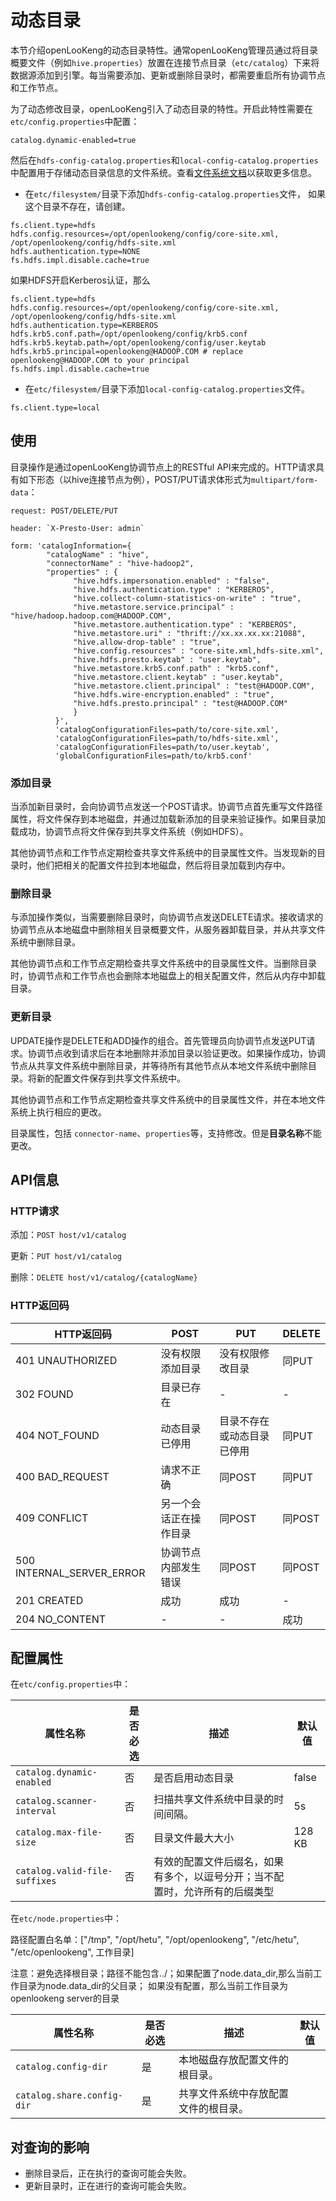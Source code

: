 
# 动态目录

本节介绍openLooKeng的动态目录特性。通常openLooKeng管理员通过将目录概要文件（例如`hive.properties`）放置在连接节点目录（`etc/catalog`）下来将数据源添加到引擎。每当需要添加、更新或删除目录时，都需要重启所有协调节点和工作节点。

为了动态修改目录，openLooKeng引入了动态目录的特性。开启此特性需要在`etc/config.properties`中配置：

    catalog.dynamic-enabled=true

然后在`hdfs-config-catalog.properties`和`local-config-catalog.properties`中配置用于存储动态目录信息的文件系统。查看[文件系统文档](../develop/filesystem.md )以获取更多信息。

* 在`etc/filesystem/`目录下添加`hdfs-config-catalog.properties`文件， 如果这个目录不存在，请创建。
```
fs.client.type=hdfs
hdfs.config.resources=/opt/openlookeng/config/core-site.xml, /opt/openlookeng/config/hdfs-site.xml
hdfs.authentication.type=NONE
fs.hdfs.impl.disable.cache=true
```
如果HDFS开启Kerberos认证，那么
```
fs.client.type=hdfs
hdfs.config.resources=/opt/openlookeng/config/core-site.xml, /opt/openlookeng/config/hdfs-site.xml
hdfs.authentication.type=KERBEROS
hdfs.krb5.conf.path=/opt/openlookeng/config/krb5.conf
hdfs.krb5.keytab.path=/opt/openlookeng/config/user.keytab
hdfs.krb5.principal=openlookeng@HADOOP.COM # replace openlookeng@HADOOP.COM to your principal 
fs.hdfs.impl.disable.cache=true
```
* 在`etc/filesystem/`目录下添加`local-config-catalog.properties`文件。
```
fs.client.type=local
```
## 使用

目录操作是通过openLooKeng协调节点上的RESTful API来完成的。HTTP请求具有如下形态（以hive连接节点为例），POST/PUT请求体形式为`multipart/form-data`：

    request: POST/DELETE/PUT
    
    header: `X-Presto-User: admin`
    
    form: 'catalogInformation={
            "catalogName" : "hive",
            "connectorName" : "hive-hadoop2",
            "properties" : {
                  "hive.hdfs.impersonation.enabled" : "false",
                  "hive.hdfs.authentication.type" : "KERBEROS",
                  "hive.collect-column-statistics-on-write" : "true",
                  "hive.metastore.service.principal" : "hive/hadoop.hadoop.com@HADOOP.COM",
                  "hive.metastore.authentication.type" : "KERBEROS",
                  "hive.metastore.uri" : "thrift://xx.xx.xx.xx:21088",
                  "hive.allow-drop-table" : "true",
                  "hive.config.resources" : "core-site.xml,hdfs-site.xml",
                  "hive.hdfs.presto.keytab" : "user.keytab",
                  "hive.metastore.krb5.conf.path" : "krb5.conf",
                  "hive.metastore.client.keytab" : "user.keytab",
                  "hive.metastore.client.principal" : "test@HADOOP.COM",
                  "hive.hdfs.wire-encryption.enabled" : "true",
                  "hive.hdfs.presto.principal" : "test@HADOOP.COM"
                  }
              }',
              'catalogConfigurationFiles=path/to/core-site.xml',
              'catalogConfigurationFiles=path/to/hdfs-site.xml',
              'catalogConfigurationFiles=path/to/user.keytab',
              'globalConfigurationFiles=path/to/krb5.conf'

### 添加目录

当添加新目录时，会向协调节点发送一个POST请求。协调节点首先重写文件路径属性，将文件保存到本地磁盘，并通过加载新添加的目录来验证操作。如果目录加载成功，协调节点将文件保存到共享文件系统（例如HDFS）。

其他协调节点和工作节点定期检查共享文件系统中的目录属性文件。当发现新的目录时，他们把相关的配置文件拉到本地磁盘，然后将目录加载到内存中。

### 删除目录

与添加操作类似，当需要删除目录时，向协调节点发送DELETE请求。接收请求的协调节点从本地磁盘中删除相关目录概要文件，从服务器卸载目录，并从共享文件系统中删除目录。

其他协调节点和工作节点定期检查共享文件系统中的目录属性文件。当删除目录时，协调节点和工作节点也会删除本地磁盘上的相关配置文件，然后从内存中卸载目录。

### 更新目录

UPDATE操作是DELETE和ADD操作的组合。首先管理员向协调节点发送PUT请求。协调节点收到请求后在本地删除并添加目录以验证更改。如果操作成功，协调节点从共享文件系统中删除目录，并等待所有其他节点从本地文件系统中删除目录。将新的配置文件保存到共享文件系统中。

其他协调节点和工作节点定期检查共享文件系统中的目录属性文件，并在本地文件系统上执行相应的更改。

目录属性，包括 `connector-name`、`properties`等，支持修改。但是**目录名称**不能更改。

## API信息

### HTTP请求

添加：`POST host/v1/catalog`

更新：`PUT host/v1/catalog`

删除：`DELETE host/v1/catalog/{catalogName}`

### HTTP返回码

| HTTP返回码| POST| PUT| DELETE|
|----------|----------|----------|----------|
| 401 UNAUTHORIZED| 没有权限添加目录| 没有权限修改目录| 同PUT|
| 302 FOUND| 目录已存在| \-| \-|
| 404 NOT\_FOUND| 动态目录已停用| 目录不存在或动态目录已停用| 同PUT|
| 400 BAD\_REQUEST| 请求不正确| 同POST| 同PUT|
| 409 CONFLICT| 另一个会话正在操作目录| 同POST| 同POST|
| 500 INTERNAL\_SERVER\_ERROR| 协调节点内部发生错误| 同POST| 同POST|
| 201 CREATED| 成功| 成功| \-|
| 204 NO\_CONTENT| \-| \-| 成功|

## 配置属性

在`etc/config.properties`中：

| 属性名称| 是否必选| 描述| 默认值|
|----------|----------|----------|----------|
| `catalog.dynamic-enabled`| 否| 是否启用动态目录| false|
| `catalog.scanner-interval`| 否| 扫描共享文件系统中目录的时间间隔。| 5s|
| `catalog.max-file-size`| 否| 目录文件最大大小| 128 KB|
| `catalog.valid-file-suffixes`| 否| 有效的配置文件后缀名，如果有多个，以逗号分开；当不配置时，允许所有的后缀类型| |

在`etc/node.properties`中：

路径配置白名单：["/tmp", "/opt/hetu", "/opt/openlookeng", "/etc/hetu", "/etc/openlookeng", 工作目录]

注意：避免选择根目录；路径不能包含../；如果配置了node.data_dir,那么当前工作目录为node.data_dir的父目录；
    如果没有配置，那么当前工作目录为openlookeng server的目录

| 属性名称| 是否必选| 描述| 默认值|
|----------|----------|----------|----------|
| `catalog.config-dir`| 是| 本地磁盘存放配置文件的根目录。| 
| `catalog.share.config-dir`| 是| 共享文件系统中存放配置文件的根目录。| 

## 对查询的影响

- 删除目录后，正在执行的查询可能会失败。
- 更新目录时，正在进行的查询可能会失败。